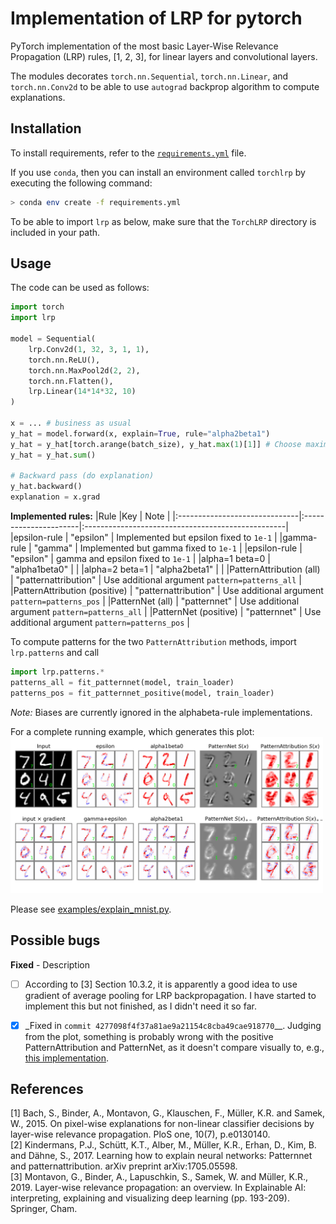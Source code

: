 # Implementation of LRP for pytorch
PyTorch implementation of the most basic Layer-Wise Relevance Propagation (LRP)
rules, [1, 2, 3], for linear layers and convolutional layers.

The modules decorates `torch.nn.Sequential`, `torch.nn.Linear`, and
`torch.nn.Conv2d` to be able to use `autograd` backprop algorithm to compute
explanations.

## Installation
To install requirements, refer to the [`requirements.yml`](requirements.yml)
file.

If you use `conda`, then you can install an environment called `torchlrp` by
executing the following command: 

```bash
> conda env create -f requirements.yml
```

To be able to import `lrp` as below, make sure that the `TorchLRP` directory is
included in your path.

## Usage 
The code can be used as follows:

```python 
import torch
import lrp

model = Sequential(
    lrp.Conv2d(1, 32, 3, 1, 1),
    torch.nn.ReLU(),
    torch.nn.MaxPool2d(2, 2),
    torch.nn.Flatten(),
    lrp.Linear(14*14*32, 10)
)

x = ... # business as usual
y_hat = model.forward(x, explain=True, rule="alpha2beta1")
y_hat = y_hat[torch.arange(batch_size), y_hat.max(1)[1]] # Choose maximizing output neuron
y_hat = y_hat.sum()

# Backward pass (do explanation)
y_hat.backward()
explanation = x.grad
```

**Implemented rules:**
|Rule 							|Key 					| Note 												|
|:------------------------------|:----------------------|:--------------------------------------------------|
|epsilon-rule					| "epsilon" 			| Implemented but epsilon fixed to `1e-1` 			|
|gamma-rule						| "gamma" 				| Implemented but gamma fixed to `1e-1`				|
|epsilon-rule					| "epsilon" 			| gamma and epsilon fixed to `1e-1`					|
|alpha=1 beta=0 				| "alpha1beta0" 		| 													|
|alpha=2 beta=1 				| "alpha2beta1" 		| 													|
|PatternAttribution (all) 		| "patternattribution" 	| Use additional argument `pattern=patterns_all` 	|
|PatternAttribution (positive) 	| "patternattribution" 	| Use additional argument `pattern=patterns_pos` 	|
|PatternNet (all) 				| "patternnet" 			| Use additional argument `pattern=patterns_all` 	|
|PatternNet (positive) 			| "patternnet" 			| Use additional argument `pattern=patterns_pos` 	|

To compute patterns for the two `PatternAttribution` methods, import
`lrp.patterns` and call
```python 
import lrp.patterns.*
patterns_all = fit_patternnet(model, train_loader)
patterns_pos = fit_patternnet_positive(model, train_loader)
```

_Note:_ Biases are currently ignored in the alphabeta-rule implementations.

For a complete running example, which generates this plot: 
<img src="examples/Example_explanations.png" style="max-width: 500px;"/>

Please see [examples/explain_mnist.py](examples/explain_mnist.py).

## Possible bugs
**Fixed** - Description
- [ ] According to [3] Section 10.3.2, it is apparently a good idea to use gradient of average pooling for LRP backpropagation. I have started to implement this but not finished, as I didn't need it so far.

- [x] _Fixed in `commit 4277098f4f37a81ae9a21154c8cba49cae918770`__. Judging
  from the plot, something is probably wrong with the positive
  PatternAttribution and PatternNet, as it doesn't compare visually to, e.g.,
  [this implementation](https://github.com/albermax/innvestigate/blob/master/examples/notebooks/mnist_compare_methods.ipynb).


## References
[1] Bach, S., Binder, A., Montavon, G., Klauschen, F., Müller, K.R. and Samek, W., 2015. On pixel-wise explanations for non-linear classifier decisions by layer-wise relevance propagation. PloS one, 10(7), p.e0130140.  
[2] Kindermans, P.J., Schütt, K.T., Alber, M., Müller, K.R., Erhan, D., Kim, B. and Dähne, S., 2017. Learning how to explain neural networks: Patternnet and patternattribution. arXiv preprint arXiv:1705.05598.  
[3] Montavon, G., Binder, A., Lapuschkin, S., Samek, W. and Müller, K.R., 2019. Layer-wise relevance propagation: an overview. In Explainable AI: interpreting, explaining and visualizing deep learning (pp. 193-209). Springer, Cham.  

